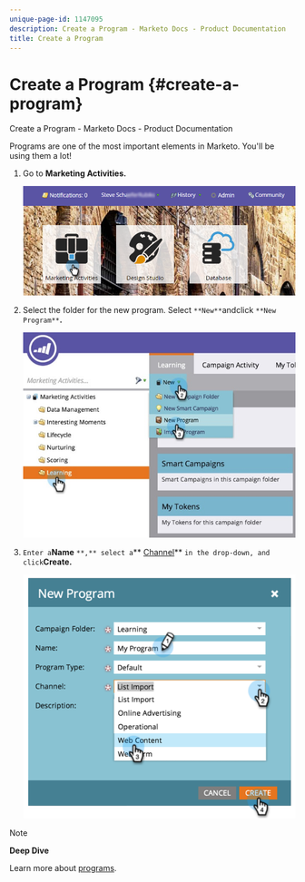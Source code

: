 ```yaml
---
unique-page-id: 1147095
description: Create a Program - Marketo Docs - Product Documentation
title: Create a Program
---
```


# Create a Program {#create-a-program}

Create a Program - Marketo Docs - Product Documentation

Programs are one of the most important elements in Marketo. You'll be using them a lot!

1. Go to **Marketing Activities.** 

   ![](assets/login-marketing-activities.png)

1. Select the folder for the new program. Select `**New**`andclick `**New Program**`**.**

   ![](assets/leadlifecycle.jpg)

1. `Enter a`**Name** `**,** select a`** [Channel](http://docs.marketo.com/display/DOCS/Create+a+Program+Channel)** `in the drop-down, and click`**Create.**

   ![](assets/image2015-2-5-16-3a33-3a23.png)

>[!NOTE]
>
>**Deep Dive**
>
>Learn more about [programs](../../../../../welcome-to-marketo-docs/product-docs/core-marketo-concepts/programs.md).

